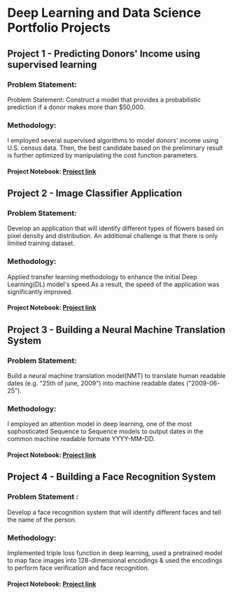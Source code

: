 # Deep Learning and Data Science Portfolio Projects

## Project 1 - Predicting Donors' Income using supervised learning

### Problem Statement:
Problem Statement: Construct a model that provides a probabilistic prediction if a donor makes
more than $50,000.

### Methodology:
I employed several supervised algorithms to model donors’ income using U.S. census data. 
Then, the best candidate based on the preliminary result is further optimized by
manipulating the cost function parameters.

#### Project Notebook: [Project link](https://github.com/tyonas9/Deep-Learning-and-Data-Science-Portfolio-Projects/blob/master/Probablistic%20prediction/finding_donors.ipynb) 

## Project 2 - Image Classifier Application

### Problem Statement:
Develop an application that will identify different types of flowers based
on pixel density and distribution. An additional challenge is that there is only limited training
dataset.

### Methodology:
Applied transfer learning methodology to enhance the initial Deep Learning(DL) model's speed.As a result, the speed of the application was significantly improved.

#### Project Notebook: [Project link](https://github.com/tyonas9/Deep-Learning-and-Data-Science-Portfolio-Projects/blob/master/Image%20classification%20application/Image%20Classifier%20Project.ipynb) 

## Project 3 - Building a Neural Machine Translation System

### Problem Statement:
Build a neural machine translation model(NMT) to translate human readable dates (e.g. "25th of june, 2009") into machine readable dates ("2009-06-25").

### Methodology:
I employed an attention model in deep learning, one of the most sophosticated Sequence to Sequence models to output dates in the common machine readable formate YYYY-MM-DD.

#### Project Notebook: [Project link](https://github.com/tyonas9/Deep-Learning-and-Data-Science-Portfolio-Projects/blob/master/Neural%20machine%20translation%20system/Neural%20machine%20translation%20with%20attention%20-%20v2.ipynb)

## Project 4 - Building a Face Recognition System

### Problem Statement : 
Develop a face recognition system that will identify different faces and tell the name of the person.


### Methodology:
Implemented triple loss function in deep learning, used a pretrained model to map face images into 128-dimensional encodings & used the encodings to perform face verification and face recognition.

#### Project Notebook: [Project link](https://github.com/tyonas9/Deep-Learning-and-Data-Science-Portfolio-Projects/blob/master/Face%20recognition%20system/Face%20Recognition%20for%20the%20Happy%20House%20-%20v2.ipynb)


